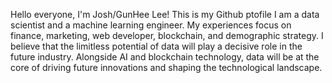Hello everyone, I'm Josh/GunHee Lee!
This is my Github ptofile
I am a data scientist and a machine learning engineer. My experiences focus on finance, marketing, web developer, blockchain, and demographic strategy. 
I believe that the limitless potential of data will play a decisive role in the future industry. Alongside AI and blockchain technology, data will be at the core of driving future innovations and shaping the technological landscape.
